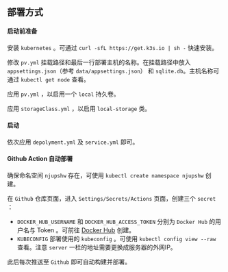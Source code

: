 ## 部署方式

#### 启动前准备

安装 `kubernetes` 。可通过 `curl -sfL https://get.k3s.io | sh -` 快速安装。

修改 `pv.yml` 挂载路径和最后一行部署主机的名称。在挂载路径中放入 `appsettings.json`（参考 `data/appsettings.json`） 和 `sqlite.db`。主机名称可通过 `kubectl get node` 查看。

应用 `pv.yml` ，以启用一个 `local` 持久卷。

应用 `storageClass.yml` ，以启用 `local-storage` 类。

#### 启动

依次应用 `depolyment.yml` 及 `service.yml` 即可。

#### Github Action 自动部署

确保命名空间 `njupshw` 存在，可使用 `kubectl create namespace njupshw` 创建。

在 `Github` 仓库页面，进入 `Settings/Secrets/Actions` 页面，创建三个 `secret` ：

* `DOCKER_HUB_USERNAME` 和 `DOCKER_HUB_ACCESS_TOKEN` 分别为 `Docker Hub` 的用户名与 Token 。可前往 [Docker Hub](https://hub.docker.com/settings/security?generateToken=true) 创建。
* `KUBECONFIG` 部署使用的 `kubeconfig` 。可使用 `kubectl config view --raw` 查看。注意 `server` 一栏的地址需要更换成服务器的外网IP。

此后每次推送至 `Github` 即可自动构建并部署。

